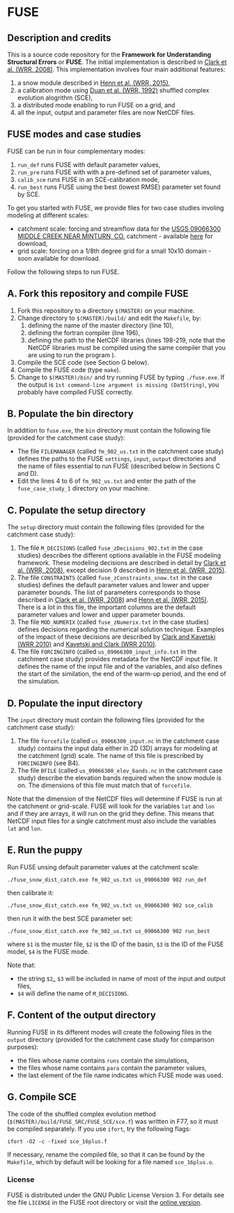# FUSE

## Description and credits

This is a source code repository for the **Framework for Understanding Structural Errors** or **FUSE**. The initial implementation is described in [Clark et al. (WRR, 2008)](http://dx.doi.org/10.1029/2007WR006735). This implementation involves four main additional features:

1. a snow module described in [Henn et al. (WRR, 2015)](http://dx.doi.org/10.1002/2014WR016736),
2. a calibration mode using [Duan et al. (WRR, 1992)](http://dx.doi.org/10.1029/91WR02985) shuffled complex evolution alogrithm (SCE),
3. a distributed mode enabling to run FUSE on a grid, and
4. all the input, output and parameter files are now NetCDF files.

## FUSE modes and case studies

FUSE can be run in four complementary modes:

1. `run_def` runs FUSE with default parameter values,
2. `run_pre` runs FUSE with with a pre-defined set of parameter values,
3. `calib_sce` runs FUSE in an SCE-calibration mode,
4. `run_best` runs FUSE using the best (lowest RMSE) parameter set found by SCE.

To get you started with FUSE, we provide files for two case studies involing modeling at different scales:

* catchment scale: forcing and streamflow data for the [USGS 09066300 MIDDLE CREEK NEAR MINTURN, CO.](https://waterdata.usgs.gov/nwis/inventory/?site_no=09066300&agency_cd=USGS&) catchment - available [here](
https://www.dropbox.com/s/ht4hqegcvu60x2m/fuse_catch_ex.zip?dl=0) for download,  
* grid scale: forcing on a 1/8th degree grid for a small 10x10 domain - soon available for download.

Follow the following steps to run FUSE.

## A. Fork this repository and compile FUSE
1. Fork this repository to a directory `$(MASTER)` on your machine.
1. Change directory to `$(MASTER)/build/` and edit the `Makefile`, by:
   1. defining the name of the master directory (line 10),
   2. defining the fortran compiler (line 196),
   3. defining the path to the NetCDF libraries (lines 198-219, note that the NetCDF libraries must be compiled using the same compiler that you are using to run the program ).
 1. Compile the SCE code (see Section G below).
 1. Compile the FUSE code (type `make`).
 1.  Change to `$(MASTER)/bin/` and try running FUSE by typing `./fuse.exe`. If the output is `1st command-line argument is missing (DatString)`, you probably have compiled FUSE correctly. 
 
## B. Populate the bin directory
In addition to `fuse.exe`, the `bin` directory must contain the following file (provided for the catchment case study):

* The file `FILEMANAGER` (called `fm_902_us.txt` in the catchment case study) defines the paths to the FUSE `settings`, `input`, `output` directories and the name of files essential to run FUSE (described below in Sections C and D). 
* Edit the lines 4 to 6 of `fm_902_us.txt` and enter the path of the `fuse_case_study_1` directory on your machine.
   
## C. Populate the setup directory
The `setup` directory must contain the following files (provided for the catchment case study):

   1. The file `M_DECISIONS` (called `fuse_zDecisions_902.txt` in the case studies) describes the different options available in the FUSE modeling framework. These modeling decisions are described in detail by [Clark et al. (WRR, 2008)](http://dx.doi.org/10.1029/2007WR006735), except decision 9 described in [Henn et al. (WRR, 2015)](http://dx.doi.org/10.1002/2014WR016736).
   2. The file `CONSTRAINTS` (called `fuse_zConstraints_snow.txt` in the case studies) defines the default parameter values and lower and upper parameter bounds. The list of parameters corresponds to those described in [Clark et al. (WRR, 2008)](http://dx.doi.org/10.1029/2007WR006735) and [Henn et al. (WRR, 2015)](http://dx.doi.org/10.1002/2014WR016736). There is a lot in this file, the important columns are the default parameter values and lower and upper parameter bounds.
   3. The file `MOD_NUMERIX` (called `fuse_zNumerix.txt` in the case studies) defines decisions regarding the numerical solution technique. Examples of the impact of these decisions are described by [Clark and Kavetski (WRR 2010)](http://dx.doi.org/10.1029/2009WR008894) and [Kavetski and Clark (WRR 2010)](http://dx.doi.org/10.1029/2009WR008896).
   4. The file `FORCINGINFO` (called `us_09066300_input_info.txt` in the catchment case study) provides metadata for the NetCDF input file. It defines the name of the input file and of the variables,  and also defines the start of the similation, the end of the warm-up period, and the end of the simulation.

## D. Populate the input directory
The `input` directory must contain the following files (provided for the catchment case study):

   1. The file `forcefile` (called `us_09066300_input.nc` in the catchment case study) contains the input data either in 2D (3D) arrays for modeling at the catchment (grid) scale. The name of this file is prescribed by `FORCINGINFO` (see B4).
   2. The file `BFILE` (called `us_09066300_elev_bands.nc` in the catchment case study) describe the elevation bands required when the snow module is on. The dimensions of this file must match that of `forcefile`.
   
Note that the dimension of the NetCDF files will determine if FUSE is run at the catchment or grid-scale. FUSE will look for the variables `lat` and `lon` and if they are arrays, it will run on the grid they define. This means that NetCDF input files for a single catchment must also include the variables `lat` and `lon`.
   
## E. Run the puppy

Run FUSE unsing default parameter values at the catchment scale:
```
./fuse_snow_dist_catch.exe fm_902_us.txt us_09066300 902 run_def
```

then calibrate it:

```
./fuse_snow_dist_catch.exe fm_902_us.txt us_09066300 902 sce_calib
```

then run it with the best SCE parameter set:

```
./fuse_snow_dist_catch.exe fm_902_us.txt us_09066300 902 run_best
```

where
`$1` is the muster file,
`$2` is the ID of the basin,
`$3` is the ID of the FUSE model,
`$4` is the FUSE mode.

Note that:
* the string `$2`_ `$3` will be included in name of most of the input and output files,
* `$4` will define the name of `M_DECISIONS`.

## F. Content of the output directory
Running FUSE in its different modes will create the following files in the `output` directory (provided for the catchment case study for comparison purposes):
* the files whose name contains `runs` contain the simulations, 
* the files whose name contains `para` contain the parameter values,
* the last element of the file name indicates which FUSE mode was used.
   
## G. Compile SCE
The code of the shuffled complex evolution method (`$(MASTER)/build/FUSE_SRC/FUSE_SCE/sce.f`) was written in F77, so it must be compiled separately. If you use `ifort`, try the following flags:
  ```
  ifort -O2 -c -fixed sce_16plus.f
  ```

If necessary, rename the compiled file, so that it can be found by the `Makefile`, which by default will be looking for a file named `sce_16plus.o`.

### License
FUSE is distributed under the GNU Public License Version 3. For details see the file `LICENSE` in the FUSE root directory or visit the [online version](http://www.gnu.org/licenses/gpl-3.0.html).
